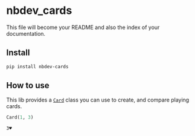 # nbdev_cards


<!-- WARNING: THIS FILE WAS AUTOGENERATED! DO NOT EDIT! -->

This file will become your README and also the index of your
documentation.

## Install

``` sh
pip install nbdev-cards
```

## How to use

This lib provides a
[`Card`](https://xinyin8.github.io/nbdev_cards/card.html#card) class you
can use to create, and compare playing cards.

``` python
Card(1, 3)
```

    3♥️
